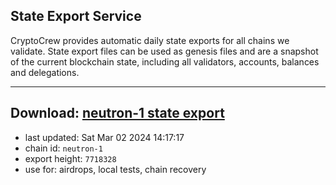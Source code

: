 ## State Export Service
CryptoCrew provides automatic daily state exports for all chains we validate. State export files can be used as genesis files and are a snapshot of the current blockchain state, including all validators, accounts, balances and delegations.

---
**Download: [neutron-1 state export](https://dl-eu2.ccvalidators.com/SERVICE/neutron/neutron-1_export_7718328.json)**
---

- last updated: Sat Mar 02 2024 14:17:17
- chain id: `neutron-1`
- export height: `7718328`
- use for: airdrops, local tests, chain recovery
